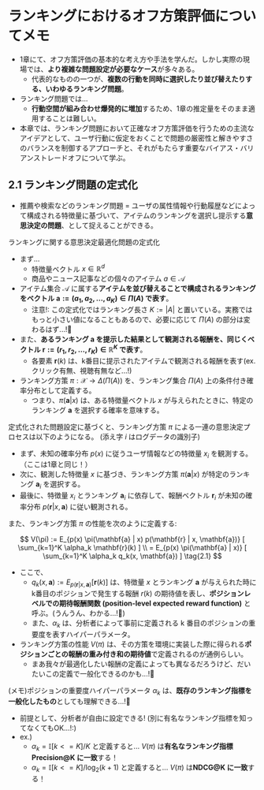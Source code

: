 # ランキングにおけるオフ方策評価についてメモ

- 1章にて、オフ方策評価の基本的な考え方や手法を学んだ。しかし実際の現場では、**より複雑な問題設定が必要なケース**が多々ある。
  - 代表的なものの一つが、**複数の行動を同時に選択したり並び替えたりする、いわゆるランキング問題**。
- ランキング問題では...
  - **行動空間が組み合わせ爆発的に増加**するため、1章の推定量をそのまま適用することは難しい。
- 本章では、ランキング問題において正確なオフ方策評価を行うための主流なアイデアとして、ユーザ行動に仮定をおくことで問題の厳密性と解きやすさのバランスを制御するアプローチと、それがもたらす重要なバイアス・バリアンストレードオフについて学ぶ。

## 2.1 ランキング問題の定式化

- 推薦や検索などのランキング問題 = ユーザの属性情報や行動履歴などによって構成される特徴量に基づいて、アイテムのランキングを選択し提示する**意思決定の問題**、として捉えることができる。

ランキングに関する意思決定最適化問題の定式化

- まず...
  - 特徴量ベクトル $x \in \mathbb{R}^d$
  - 商品やニュース記事などの個々のアイテム $a \in \mathcal{A}$
- アイテム集合 $\mathcal{A}$ に属する**アイテムを並び替えることで構成されるランキングをベクトル $\mathbf{a} := (a_1, a_2, \ldots, a_K) \in \Pi(A)$ で表す**。
  - 注意!: この定式化ではランキング長さ $K := |A|$ と置いている。実務ではもっと小さい値になることもあるので、必要に応じて $\Pi(A)$ の部分は変わるはず...!:thinking:
- また、**あるランキング $\mathbf{a}$ を提示した結果として観測される報酬を、同じくベクトル $\mathbf{r} := (r_1, r_2, \ldots, r_K) \in \mathbb{R}^K$ で表す**。
  - 各要素 $\mathbf{r}(k)$ は、k番目に提示されたアイテムで観測される報酬を表す(ex. クリック有無、視聴有無など...!)
- ランキング方策 $\pi: \mathcal{X} \to \Delta(\Pi(A))$ を、ランキング集合 $\Pi(A)$ 上の条件付き確率分布として定義する。
  - つまり、$\pi(\mathbf{a} | x)$ は、ある特徴量ベクトル $x$ が与えられたときに、特定のランキング $\mathbf{a}$ を選択する確率を意味する。

定式化された問題設定に基づくと、ランキング方策 $\pi$ による一連の意思決定プロセスは以下のようになる。
(添え字 $i$ はログデータの識別子)

- まず、未知の確率分布 $p(x)$ に従うユーザ情報などの特徴量 $x_i$ を観測する。（ここは1章と同じ！）
- 次に、観測した特徴量 $x$ に基づき、ランキング方策 $\pi(\mathbf{a} | x)$ が特定のランキング $\mathbf{a}_i$ を選択する。
- 最後に、特徴量 $x_i$ とランキング $\mathbf{a}_i$ に依存して、報酬ベクトル $\mathbf{r}_i$ が未知の確率分布 $p(\mathbf{r} | x, \mathbf{a})$ に従い観測される。

また、ランキング方策 $\pi$ の性能を次のように定義する:

$$
V(\pi) := E_{p(x) \pi(\mathbf{a} | x) p(\mathbf{r} | x, \mathbf{a})} [ \sum_{k=1}^K \alpha_k \mathbf{r}(k) ]
\\
= E_{p(x) \pi(\mathbf{a} | x)} [ \sum_{k=1}^K \alpha_k q_k(x, \mathbf{a}) ]
\tag{2.1}
$$

- ここで、
  - $q_k(x, \mathbf{a}) := E_{p(\mathbf{r} | x, \mathbf{a})} [ \mathbf{r}(k) ]$ は、特徴量 $x$ とランキング $\mathbf{a}$ が与えられた時にk番目のポジションで発生する報酬 $r(k)$ の期待値を表し、**ポジションレベルでの期待報酬関数 (position-level expected reward function)** と呼ぶ。(うんうん、わかる...!:thinking:)
  - また、$\alpha_k$ は、分析者によって事前に定義される k 番目のポジションの重要度を表すハイパーパラメータ。
- ランキング方策の性能 $V(\pi)$ は、その方策を環境に実装した際に得られる**ポジションごとの報酬の重み付き和の期待値**で定義されるのが通例らしい。
  - まあ我々が最適化したい報酬の定義によっても異なるだろうけど、だいたいこの定義で一般化できるのかも...!:thinking:

(メモ)ポジションの重要度ハイパーパラメータ $\alpha_k$ は、**既存のランキング指標を一般化したもの**としても理解できる...!:thinking:

- 前提として、分析者が自由に設定できる! (別に有名なランキング指標を知ってなくてもOK...!:)
- ex.) 
  - $\alpha_k = \mathbb{I}[k <= K] / K$ と定義すると... $V(\pi)$ は**有名なランキング指標 Precision@K に一致**する！
  - $\alpha_k = \mathbb{I}[k <= K]/ \log_{2}(k+1)$ と定義すると... $V(\pi)$ は**NDCG@K に一致**する！


